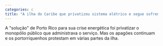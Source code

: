 ```yaml
---
categories: c
title: "A ilha do Caribe que privatizou sistema elétrico e segue sofrendo com apagões"
---
```

A "solução" de Porto Rico para sua crise energética foi privatizar o monopólio público que administrava o serviço. Mas os apagões continuam e os portorriquenhos protestam em várias partes da ilha.